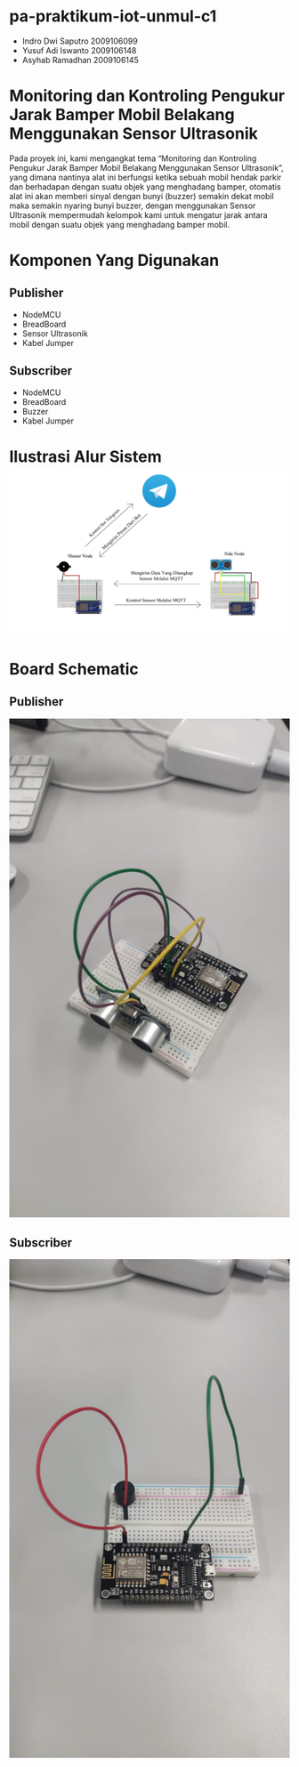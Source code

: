 # pa-praktikum-iot-unmul-c1
<ul>
<li>Indro Dwi Saputro 2009106099
<li>Yusuf Adi Iswanto 2009106148
<li>Asyhab Ramadhan 2009106145
</ul>

# Monitoring dan Kontroling Pengukur Jarak Bamper Mobil Belakang Menggunakan Sensor Ultrasonik
Pada proyek ini, kami mengangkat tema “Monitoring dan Kontroling Pengukur Jarak Bamper Mobil Belakang Menggunakan Sensor Ultrasonik”, yang dimana nantinya alat ini berfungsi ketika sebuah mobil hendak parkir dan berhadapan dengan suatu objek yang menghadang bamper, otomatis alat ini akan memberi sinyal dengan bunyi (buzzer) semakin dekat mobil maka semakin nyaring bunyi buzzer, dengan menggunakan Sensor Ultrasonik mempermudah kelompok kami untuk mengatur jarak antara mobil dengan suatu objek yang menghadang bamper mobil.

# Komponen Yang Digunakan
## Publisher
<ul>
<li>NodeMCU
<li>BreadBoard
<li>Sensor Ultrasonik
<li>Kabel Jumper
</ul>
<h2> Subscriber </h2>
<ul>
<li>NodeMCU
<li>BreadBoard
<li>Buzzer
<li>Kabel Jumper
</ul>
<h1> Ilustrasi Alur Sistem
<img src="image.png" />

# Board Schematic
## Publisher
<img src="pub.jpeg"/>

## Subscriber
<img src="sub.jpeg" />
